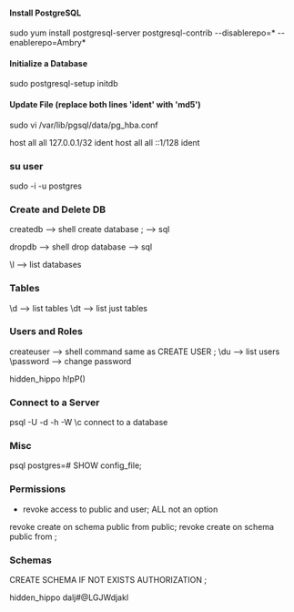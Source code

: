 #### Install PostgreSQL

sudo yum install postgresql-server postgresql-contrib --disablerepo=* --enablerepo=Ambry*


#### Initialize a Database

sudo postgresql-setup initdb

#### Update File (replace both lines 'ident' with 'md5')

sudo vi /var/lib/pgsql/data/pg_hba.conf 

host    all             all             127.0.0.1/32            ident
host    all             all             ::1/128                 ident

### su user

sudo -i -u postgres

### Create and Delete DB

createdb <database> --> shell
create database <database>; --> sql

dropdb <database> --> shell
drop database <database> --> sql

\l --> list databases

### Tables 

\d --> list tables 
\dt --> list just tables

### Users and Roles 

createuser --> shell command same as CREATE USER <user>; 
\du --> list users 
\password --> change password 

hidden_hippo
h!pP()


### Connect to a Server

psql -U <user> -d <database> -h <host> -W
\c connect to a database


### Misc

psql 
postgres=# SHOW config_file;


### Permissions

- revoke access to public and user; ALL not an option

revoke create on schema public from public;
revoke create on schema public from <user>;


### Schemas 

CREATE SCHEMA IF NOT EXISTS <schema> AUTHORIZATION <user>;

hidden_hippo
dalj#@LGJWdjakl


